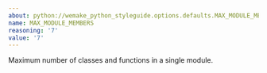 ```yaml
---
about: python://wemake_python_styleguide.options.defaults.MAX_MODULE_MEMBERS
name: MAX_MODULE_MEMBERS
reasoning: '7'
value: '7'
---
```


Maximum number of classes and functions in a single module.